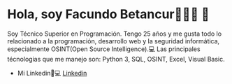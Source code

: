 # Hola, soy Facundo Betancur👨🏻‍💻 👋
Soy Técnico Superior en Programación. Tengo 25 años y me gusta todo lo relacionado a la programación, desarrollo web y la seguridad informática, especialmente OSINT(Open Source Intelligence).💻
Las principales técnologias que me manejo son: Python 3, SQL, OSINT, Excel, Visual Basic.
- Mi Linkedin📳💻 [Linkedin](https://www.linkedin.com/in/facundo-betancur-33659a124/)
